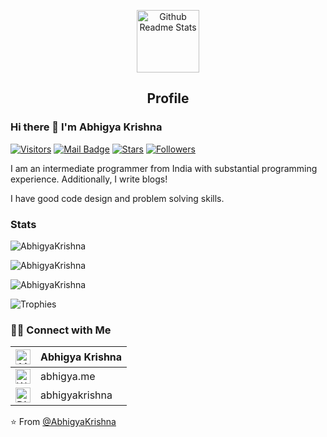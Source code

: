<p align="center">
 <img width="100px" src="https://res.cloudinary.com/anuraghazra/image/upload/v1594908242/logo_ccswme.svg" align="center" alt="Github Readme Stats" />
 <h2 align="center">Profile</h2>
</p>

### Hi there 👋 I'm **Abhigya Krishna**

[![Visitors](https://visitor-badge.laobi.icu/badge?page_id=AbhigyaKrishna.AbhigyaKrishna)](https://visitor-badge.laobi.icu/badge?page_id=AbhigyaKrishna.AbhigyaKrishna)
[![Mail Badge](https://img.shields.io/badge/-gmail-c14438?style=flat&logo=Gmail&logoColor=white&link=mailto:abhigyakrishna21@gmail.com)](mailto:abhigyakrishna21@gmail.com)
[![Stars](https://img.shields.io/github/stars/AbhigyaKrishna?color=fefb7b&logo=Undertale)](https://github-readme-stats.vercel.app/api?username=AbhigyaKrishna&hide_title=false&hide_border=true&show_icons=true&include_all_commits=true&line_height=20&bg_color=0,EC6C6C,FFD479,FFFC79,73FA79&theme=graywhite&locale=en)
[![Followers](https://img.shields.io/github/followers/AbhigyaKrishna?color=27da6b&logo=Handshake)](https://github.com/AbhigyaKrishna?tab=followers)

<div>
 <p>
I am an intermediate programmer from India with substantial programming experience. Additionally, I write blogs!

I have good code design and problem solving skills.
</p>
</div>

### Stats

<p><img src="https://github-readme-stats-zeta-lovat-14.vercel.app/api?username=AbhigyaKrishna&theme=material-palenight&hide_border=false&include_all_commits=true&count_private=true&cache_seconds=600" alt="AbhigyaKrishna" /></p>
<p><img src="https://github-readme-streak-stats-blond-nine.vercel.app/?user=AbhigyaKrishna&theme=material-palenight&hide_border=false" alt="AbhigyaKrishna" /></p>
<p><img src="https://github-readme-stats-zeta-lovat-14.vercel.app/api/top-langs/?username=AbhigyaKrishna&theme=material-palenight&hide_border=false&include_all_commits=true&count_private=true&layout=compact&cache_seconds=600" alt="AbhigyaKrishna" /></p>

![Trophies](https://github-profile-trophy-ivory.vercel.app/?username=AbhigyaKrishna&theme=dracula&no-frame=false&no-bg=false&margin-w=4)

<h3> 🤝🏻 Connect with Me </h3>

| [<img src="https://upload.wikimedia.org/wikipedia/commons/c/ca/LinkedIn_logo_initials.png" alt="Linkedin" width="24">](https://www.linkedin.com/in/abhigya-krishna/) | Abhigya Krishna |
|---|---|
| [<img src="https://www.svgrepo.com/show/286582/link-chain.svg" alt="Website" width="24">](https://abhigya.me/) | abhigya.me |
| [<img src="https://static.techspot.com/images2/downloads/topdownload/2016/08/discord.png" alt="Discord" width="24">](https://discord.com/users/350949545946906626) | abhigyakrishna |


⭐️ From [@AbhigyaKrishna](https://github.com/AbhigyaKrishna)
